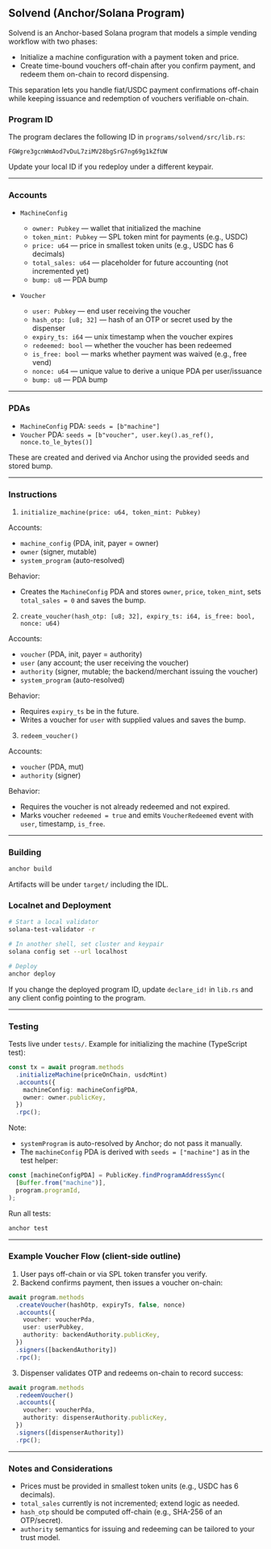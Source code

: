## Solvend (Anchor/Solana Program)

Solvend is an Anchor-based Solana program that models a simple vending workflow with two phases:

- Initialize a machine configuration with a payment token and price.
- Create time-bound vouchers off-chain after you confirm payment, and redeem them on-chain to record dispensing.

This separation lets you handle fiat/USDC payment confirmations off-chain while keeping issuance and redemption of vouchers verifiable on-chain.

### Program ID

The program declares the following ID in `programs/solvend/src/lib.rs`:

```
FGWgre3gcnWmAod7vDuL7ziMV28bgSrG7ng69g1kZfUW
```

Update your local ID if you redeploy under a different keypair.

---

### Accounts

- `MachineConfig`
  - `owner: Pubkey` — wallet that initialized the machine
  - `token_mint: Pubkey` — SPL token mint for payments (e.g., USDC)
  - `price: u64` — price in smallest token units (e.g., USDC has 6 decimals)
  - `total_sales: u64` — placeholder for future accounting (not incremented yet)
  - `bump: u8` — PDA bump

- `Voucher`
  - `user: Pubkey` — end user receiving the voucher
  - `hash_otp: [u8; 32]` — hash of an OTP or secret used by the dispenser
  - `expiry_ts: i64` — unix timestamp when the voucher expires
  - `redeemed: bool` — whether the voucher has been redeemed
  - `is_free: bool` — marks whether payment was waived (e.g., free vend)
  - `nonce: u64` — unique value to derive a unique PDA per user/issuance
  - `bump: u8` — PDA bump

---

### PDAs

- `MachineConfig` PDA: `seeds = [b"machine"]`
- `Voucher` PDA: `seeds = [b"voucher", user.key().as_ref(), nonce.to_le_bytes()]`

These are created and derived via Anchor using the provided seeds and stored bump.

---

### Instructions

1) `initialize_machine(price: u64, token_mint: Pubkey)`

Accounts:

- `machine_config` (PDA, init, payer = owner)
- `owner` (signer, mutable)
- `system_program` (auto-resolved)

Behavior:

- Creates the `MachineConfig` PDA and stores `owner`, `price`, `token_mint`, sets `total_sales = 0` and saves the bump.

2) `create_voucher(hash_otp: [u8; 32], expiry_ts: i64, is_free: bool, nonce: u64)`

Accounts:

- `voucher` (PDA, init, payer = authority)
- `user` (any account; the user receiving the voucher)
- `authority` (signer, mutable; the backend/merchant issuing the voucher)
- `system_program` (auto-resolved)

Behavior:

- Requires `expiry_ts` be in the future.
- Writes a voucher for `user` with supplied values and saves the bump.

3) `redeem_voucher()`

Accounts:

- `voucher` (PDA, mut)
- `authority` (signer)

Behavior:

- Requires the voucher is not already redeemed and not expired.
- Marks voucher `redeemed = true` and emits `VoucherRedeemed` event with `user`, timestamp, `is_free`.

---

### Building

```bash
anchor build
```

Artifacts will be under `target/` including the IDL.

### Localnet and Deployment

```bash
# Start a local validator
solana-test-validator -r

# In another shell, set cluster and keypair
solana config set --url localhost

# Deploy
anchor deploy
```

If you change the deployed program ID, update `declare_id!` in `lib.rs` and any client config pointing to the program.

---

### Testing

Tests live under `tests/`. Example for initializing the machine (TypeScript test):

```ts
const tx = await program.methods
  .initializeMachine(priceOnChain, usdcMint)
  .accounts({
    machineConfig: machineConfigPDA,
    owner: owner.publicKey,
  })
  .rpc();
```

Note:

- `systemProgram` is auto-resolved by Anchor; do not pass it manually.
- The `machineConfig` PDA is derived with `seeds = ["machine"]` as in the test helper:

```ts
const [machineConfigPDA] = PublicKey.findProgramAddressSync(
  [Buffer.from("machine")],
  program.programId,
);
```

Run all tests:

```bash
anchor test
```

---

### Example Voucher Flow (client-side outline)

1. User pays off-chain or via SPL token transfer you verify.
2. Backend confirms payment, then issues a voucher on-chain:

```ts
await program.methods
  .createVoucher(hashOtp, expiryTs, false, nonce)
  .accounts({
    voucher: voucherPda,
    user: userPubkey,
    authority: backendAuthority.publicKey,
  })
  .signers([backendAuthority])
  .rpc();
```

3. Dispenser validates OTP and redeems on-chain to record success:

```ts
await program.methods
  .redeemVoucher()
  .accounts({
    voucher: voucherPda,
    authority: dispenserAuthority.publicKey,
  })
  .signers([dispenserAuthority])
  .rpc();
```

---

### Notes and Considerations

- Prices must be provided in smallest token units (e.g., USDC has 6 decimals).
- `total_sales` currently is not incremented; extend logic as needed.
- `hash_otp` should be computed off-chain (e.g., SHA-256 of an OTP/secret).
- `authority` semantics for issuing and redeeming can be tailored to your trust model.


